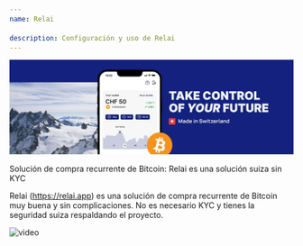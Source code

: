 ```yaml
---
name: Relai

description: Configuración y uso de Relai
---
```


![cover](assets/cover.jpeg)

Solución de compra recurrente de Bitcoin: Relai es una solución suiza sin KYC

Relai (https://relai.app) es una solución de compra recurrente de Bitcoin muy buena y sin complicaciones. No es necesario KYC y tienes la seguridad suiza respaldando el proyecto.

![video](https://www.youtube.com/watch?v=ub-gb7kFRkM)
